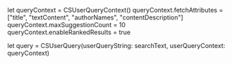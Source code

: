 let queryContext = CSUserQueryContext()
queryContext.fetchAttributes = ["title", "textContent", "authorNames", "contentDescription"]
queryContext.maxSuggestionCount = 10
queryContext.enableRankedResults = true


let query = CSUserQuery(userQueryString: searchText, userQueryContext: queryContext)

